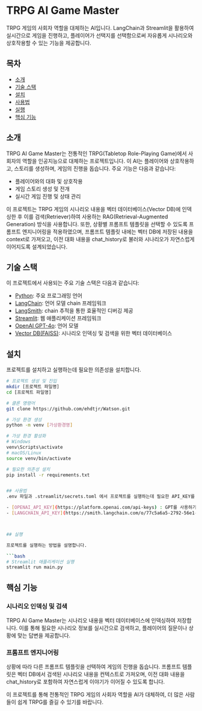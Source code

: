 # TRPG AI Game Master

TRPG 게임의 사회자 역할을 대체하는 AI입니다. LangChain과 Streamlit을 활용하여 실시간으로 게임을 진행하고, 플레이어가 선택지를 선택함으로써 자유롭게 시나리오와 상호작용할 수 있는 기능을 제공합니다.

## 목차

- [소개](#소개)
- [기술 스택](#기술-스택)
- [설치](#설치)
- [사용법](#사용법)
- [실행](#실행)
- [핵심 기능](#핵심-기능)

## 소개

TRPG AI Game Master는 전통적인 TRPG(Tabletop Role-Playing Game)에서 사회자의 역할을 인공지능으로 대체하는 프로젝트입니다. 이 AI는 플레이어와 상호작용하고, 스토리를 생성하며, 게임의 진행을 돕습니다. 주요 기능은 다음과 같습니다:
- 플레이어와의 대화 및 상호작용
- 게임 스토리 생성 및 전개
- 실시간 게임 진행 및 상태 관리

이 프로젝트는 TRPG 게임의 시나리오 내용을 벡터 데이터베이스(Vector DB)에 인덱싱한 후 이를 검색(Retriever)하여 사용하는 RAG(Retrieval-Augmented Generation) 방식을 사용합니다. 또한, 상황별 프롬프트 템플릿을 선택할 수 있도록 프롬프트 엔지니어링을 적용하였으며, 프롬프트 템플릿 내에는 벡터 DB에 저장된 내용을 context로 가져오고, 이전 대화 내용을 chat_history로 불러와 시나리오가 자연스럽게 이어지도록 설계되었습니다.

## 기술 스택

이 프로젝트에서 사용되는 주요 기술 스택은 다음과 같습니다:
- [Python](https://www.python.org/): 주요 프로그래밍 언어
- [LangChain](https://langchain.com/): 언어 모델 chain 프레임워크
- [LangSmith](https://www.langchain.com/langsmith): chain 추적을 통한 효율적인 디버깅 제공
- [Streamlit](https://streamlit.io/): 웹 애플리케이션 프레임워크
- [OpenAI GPT-4o](https://openai.com/research/gpt-4): 언어 모델
- [Vector DB(FAISS)](https://www.vector-db.com/): 시나리오 인덱싱 및 검색을 위한 벡터 데이터베이스

## 설치

프로젝트를 설치하고 실행하는데 필요한 의존성을 설치합니다.

```bash
# 프로젝트 생성 및 진입
mkdir [프로젝트 파일명]
cd [프로젝트 파일명]

# 클론 명령어
git clone https://github.com/ehdtjr/Watson.git

# 가상 환경 생성
python -m venv [가상환경명]

# 가상 환경 활성화
# Windows
venv\Scripts\activate
# macOS/Linux
source venv/bin/activate

# 필요한 의존성 설치
pip install -r requirements.txt


## 사용법
.env 파일과 .streamlit/secrets.toml 에서 프로젝트를 실행하는데 필요한 API_KEY를 지정해줍니다.

- [OPENAI_API_KEY](https://platform.openai.com/api-keys) : GPT를 사용하기 위한 key 발급
- [LANGCHAIN_API_KEY](https://smith.langchain.com/o/77c5a6a5-2792-56e1-ac37-fe1d529f8673/settings) : langsmith를 활용한 답변 생성 과정을 추적하기 위한 key 발급



## 실행

프로젝트를 실행하는 방법을 설명합니다.

```bash
# Streamlit 애플리케이션 실행
streamlit run main.py
```

## 핵심 기능

### 시나리오 인덱싱 및 검색

TRPG AI Game Master는 시나리오 내용을 벡터 데이터베이스에 인덱싱하여 저장합니다. 이를 통해 필요한 시나리오 정보를 실시간으로 검색하고, 플레이어의 질문이나 상황에 맞는 답변을 제공합니다.

### 프롬프트 엔지니어링

상황에 따라 다른 프롬프트 템플릿을 선택하여 게임의 진행을 돕습니다. 프롬프트 템플릿은 벡터 DB에서 검색된 시나리오 내용을 컨텍스트로 가져오며, 이전 대화 내용을 chat_history로 포함하여 자연스럽게 이야기가 이어질 수 있도록 합니다.

이 프로젝트를 통해 전통적인 TRPG 게임의 사회자 역할을 AI가 대체하여, 더 많은 사람들이 쉽게 TRPG를 즐길 수 있기를 바랍니다.

